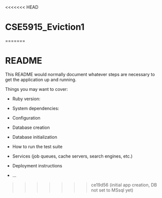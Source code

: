 <<<<<<< HEAD
# CSE5915_Eviction1
=======
# README

This README would normally document whatever steps are necessary to get the
application up and running.

Things you may want to cover:

* Ruby version:

* System dependencies:

* Configuration

* Database creation

* Database initialization

* How to run the test suite

* Services (job queues, cache servers, search engines, etc.)

* Deployment instructions

* ...
>>>>>>> ce19d56 (initial app creation, DB not set to MSsql yet)
